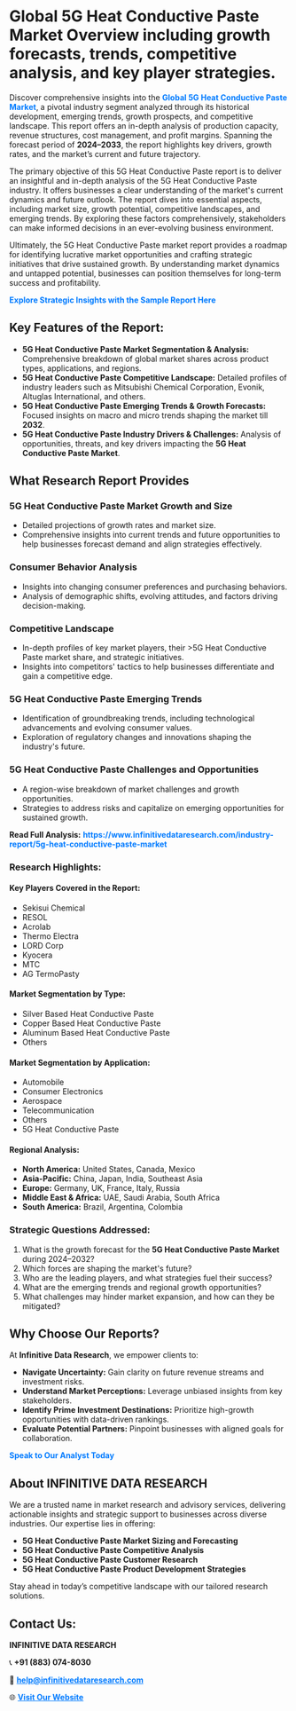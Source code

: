 <h1>Global 5G Heat Conductive Paste Market Overview including growth forecasts, trends, competitive analysis, and key player strategies.</h1>
<p>
Discover comprehensive insights into the 
<a href="https://www.infinitivedataresearch.com/industry-report/5g-heat-conductive-paste-market" rel="dofollow" style="color: #007BFF; text-decoration: none;"><strong>Global 5G Heat Conductive Paste Market</strong></a>, a pivotal industry segment analyzed through its historical development, emerging trends, growth prospects, and competitive landscape. This report offers an in-depth analysis of production capacity, revenue structures, cost management, and profit margins. Spanning the forecast period of <strong>2024–2033</strong>, the report highlights key drivers, growth rates, and the market’s current and future trajectory.
</p>
<p>
The primary objective of this 5G Heat Conductive Paste report is to deliver an insightful and in-depth analysis of the 5G Heat Conductive Paste industry. It offers businesses a clear understanding of the market's current dynamics and future outlook. The report dives into essential aspects, including market size, growth potential, competitive landscapes, and emerging trends. By exploring these factors comprehensively, stakeholders can make informed decisions in an ever-evolving business environment.
</p>
<p>
Ultimately, the 5G Heat Conductive Paste market report provides a roadmap for identifying lucrative market opportunities and crafting strategic initiatives that drive sustained growth. By understanding market dynamics and untapped potential, businesses can position themselves for long-term success and profitability.
</p>
<p>
<a href="https://www.infinitivedataresearch.com/request-sample/reportId=112596" style="color: #007BFF; text-decoration: none;"><strong>Explore Strategic Insights with the Sample Report Here</strong></a>
</p>

<h2>Key Features of the Report:</h2>
<ul>
<li><strong>5G Heat Conductive Paste Market Segmentation & Analysis:</strong> Comprehensive breakdown of global market shares across product types, applications, and regions.</li>
<li><strong>5G Heat Conductive Paste Competitive Landscape:</strong> Detailed profiles of industry leaders such as Mitsubishi Chemical Corporation, Evonik, Altuglas International, and others.</li>
<li><strong>5G Heat Conductive Paste Emerging Trends & Growth Forecasts:</strong> Focused insights on macro and micro trends shaping the market till <strong>2032</strong>.</li>
<li><strong>5G Heat Conductive Paste Industry Drivers & Challenges:</strong> Analysis of opportunities, threats, and key drivers impacting the <strong>5G Heat Conductive Paste Market</strong>.</li>
</ul>

<h2>What Research Report Provides</h2>
<h3>5G Heat Conductive Paste Market Growth and Size</h3>
<ul>
<li>Detailed projections of growth rates and market size.</li>
<li>Comprehensive insights into current trends and future opportunities to help businesses forecast demand and align strategies effectively.</li>
</ul>

<h3>Consumer Behavior Analysis</h3>
<ul>
<li>Insights into changing consumer preferences and purchasing behaviors.</li>
<li>Analysis of demographic shifts, evolving attitudes, and factors driving decision-making.</li>
</ul>

<h3>Competitive Landscape</h3>
<ul>
<li>In-depth profiles of key market players, their >5G Heat Conductive Paste market share, and strategic initiatives.</li>
<li>Insights into competitors' tactics to help businesses differentiate and gain a competitive edge.</li>
</ul>

<h3>5G Heat Conductive Paste Emerging Trends</h3>
<ul>
<li>Identification of groundbreaking trends, including technological advancements and evolving consumer values.</li>
<li>Exploration of regulatory changes and innovations shaping the industry's future.</li>
</ul>

<h3>5G Heat Conductive Paste Challenges and Opportunities</h3>
<ul>
<li>A region-wise breakdown of market challenges and growth opportunities.</li>
<li>Strategies to address risks and capitalize on emerging opportunities for sustained growth.</li>
</ul>
<p><strong>Read Full Analysis:</strong> <a href="https://www.infinitivedataresearch.com/industry-report/5g-heat-conductive-paste-market" rel="dofollow" style="color: #007BFF; text-decoration: none;"><strong>https://www.infinitivedataresearch.com/industry-report/5g-heat-conductive-paste-market</strong></a></p>
<h3>Research Highlights:</h3>
<h4>Key Players Covered in the Report:</h4>
<ul><li>Sekisui Chemical</li><li>RESOL</li><li>Acrolab</li><li>Thermo Electra</li><li>LORD Corp</li><li>Kyocera</li><li>MTC</li><li>AG TermoPasty</li></ul>
<h4>Market Segmentation by Type:</h4>
<ul><li>Silver Based Heat Conductive Paste</li><li>Copper Based Heat Conductive Paste</li><li>Aluminum Based Heat Conductive Paste</li><li>Others</li></ul>
<h4>Market Segmentation by Application:</h4>
<ul><li>Automobile</li><li>Consumer Electronics</li><li>Aerospace</li><li>Telecommunication</li><li>Others</li><li>5G Heat Conductive Paste</li></ul>

<h4>Regional Analysis:</h4>
<ul>
<li><strong>North America:</strong> United States, Canada, Mexico</li>
<li><strong>Asia-Pacific:</strong> China, Japan, India, Southeast Asia</li>
<li><strong>Europe:</strong> Germany, UK, France, Italy, Russia</li>
<li><strong>Middle East & Africa:</strong> UAE, Saudi Arabia, South Africa</li>
<li><strong>South America:</strong> Brazil, Argentina, Colombia</li>
</ul>

<h3>Strategic Questions Addressed:</h3>
<ol>
<li>What is the growth forecast for the <strong>5G Heat Conductive Paste Market</strong> during 2024–2032?</li>
<li>Which forces are shaping the market's future?</li>
<li>Who are the leading players, and what strategies fuel their success?</li>
<li>What are the emerging trends and regional growth opportunities?</li>
<li>What challenges may hinder market expansion, and how can they be mitigated?</li>
</ol>

<h2>Why Choose Our Reports?</h2>
<p>At <strong>Infinitive Data Research</strong>, we empower clients to:</p>
<ul>
<li><strong>Navigate Uncertainty:</strong> Gain clarity on future revenue streams and investment risks.</li>
<li><strong>Understand Market Perceptions:</strong> Leverage unbiased insights from key stakeholders.</li>
<li><strong>Identify Prime Investment Destinations:</strong> Prioritize high-growth opportunities with data-driven rankings.</li>
<li><strong>Evaluate Potential Partners:</strong> Pinpoint businesses with aligned goals for collaboration.</li>
</ul>
<p><a href="https://www.infinitivedataresearch.com/industry-report/5g-heat-conductive-paste-market" rel="dofollow" style="color: #007BFF; text-decoration: none;"><strong>Speak to Our Analyst Today</strong></a></p>

<h2>About INFINITIVE DATA RESEARCH</h2>
<p>We are a trusted name in market research and advisory services, delivering actionable insights and strategic support to businesses across diverse industries. Our expertise lies in offering:</p>
<ul>
<li><strong>5G Heat Conductive Paste Market Sizing and Forecasting</strong></li>
<li><strong>5G Heat Conductive Paste Competitive Analysis</strong></li>
<li><strong>5G Heat Conductive Paste Customer Research</strong></li>
<li><strong>5G Heat Conductive Paste Product Development Strategies</strong></li>
</ul>
<p>Stay ahead in today’s competitive landscape with our tailored research solutions.</p>

<h2>Contact Us:</h2>
<p><strong>INFINITIVE DATA RESEARCH</strong></p>
<p>📞 <strong>+91 (883) 074-8030</strong></p>
<p>📧 <strong><a href="mailto:help@infinitivedataresearch.com" style="color: #007BFF;">help@infinitivedataresearch.com</a></strong></p>
<p>🌐 <strong><a href="https://www.infinitivedataresearch.com" rel="dofollow" style="color: #007BFF;">Visit Our Website</a></strong></p>